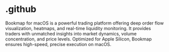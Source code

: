 # .github
Bookmap for macOS is a powerful trading platform offering deep order flow visualization, heatmaps, and real-time liquidity monitoring. It provides traders with unmatched insights into market dynamics, volume concentration, and price levels. Optimized for Apple Silicon, Bookmap ensures high-speed, precise execution on macOS.
